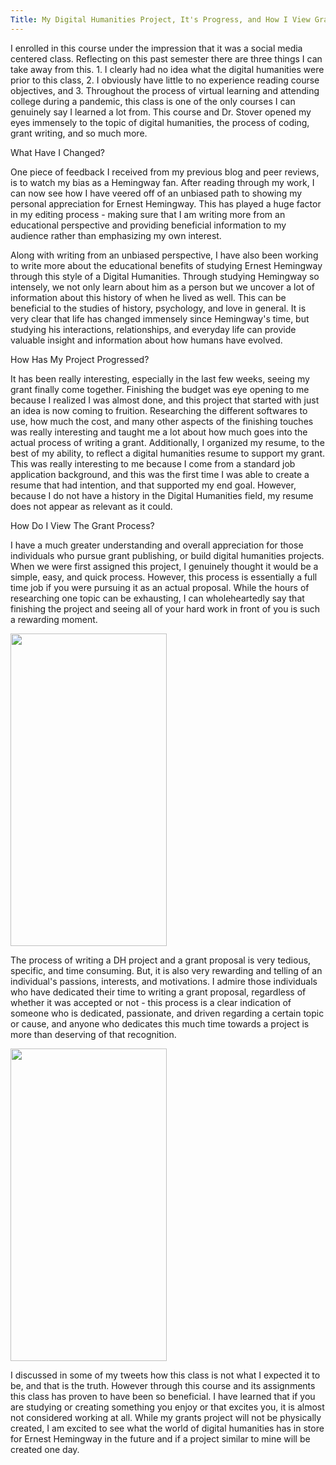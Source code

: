 ```yaml
---
Title: My Digital Humanities Project, It's Progress, and How I View Grant Writing As A Whole.
---
```



I enrolled in this course under the impression that it was a social media centered class. Reflecting on this past semester there are three things I can take away from this. 1. I clearly had no idea what the digital humanities were prior to this class, 2. I obviously have little to no experience reading course objectives, and 3. Throughout the process of virtual learning and attending college during a pandemic, this class is one of the only courses I can genuinely say I learned a lot from. This course and Dr. Stover opened my eyes immensely to the topic of digital humanities, the process of coding, grant writing, and so much more. 

What Have I Changed?

One piece of feedback I received from my previous blog and peer reviews, is to watch my bias as a Hemingway fan. After reading through my work, I can now see how I have veered off of an unbiased path to showing my personal appreciation for Ernest Hemingway. This has played a huge factor in my editing process - making sure that I am writing more from an educational perspective and providing beneficial information to my audience rather than emphasizing my own interest. 
 
Along with writing from an unbiased perspective, I have also been working to write more about the educational benefits of studying Ernest Hemingway through this style of a Digital Humanities. Through studying Hemingway so intensely, we not only learn about him as a person but we uncover a lot of information about this history of when he lived as well. This can be beneficial to the studies of history, psychology, and love in general. It is very clear that life has changed immensely since Hemingway's time, but studying his interactions, relationships, and everyday life can provide valuable insight and information about how humans have evolved. 
 
How Has My Project Progressed?
 
It has been really interesting, especially in the last few weeks, seeing my grant finally come together. Finishing the budget was eye opening to me because I realized I was almost done, and this project that started with just an idea is now coming to fruition. Researching the different softwares to use, how much the cost, and many other aspects of the finishing touches was really interesting and taught me a lot about how much goes into the actual process of writing a grant. 
Additionally, I organized my resume, to the best of my ability, to reflect a digital humanities resume to support my grant. This was really interesting to me because I come from a standard job application background, and this was the first time I was able to create a resume that had intention, and that supported my end goal. However, because I do not have a history in the Digital Humanities field, my resume does not appear as relevant as it could.
 
 
How Do I View The Grant Process?
 
I have a much greater understanding and overall appreciation for those individuals who pursue grant publishing, or build digital humanities projects. When we were first assigned this project, I genuinely thought it would be a simple, easy, and quick process. However, this process is essentially a full time job if you were pursuing it as an actual proposal. While the hours of researching one topic can be exhausting, I can wholeheartedly say that finishing the project and seeing all of your hard work in front of you is such a rewarding moment. 
 
 <img src="https://taylornicole05.github.io/taylornicole5/images/tired.PNG" width="250" height="500" />
 
The process of writing a DH project and a grant proposal is very tedious, specific, and time consuming. But, it is also very rewarding and telling of an individual's passions, interests, and motivations. I admire those individuals who have dedicated their time to writing a grant proposal, regardless of whether it was accepted or not - this process is a clear indication of someone who is dedicated, passionate, and driven regarding a certain topic or cause, and anyone who dedicates this much time towards a project is more than deserving of that recognition. 

<img src="https://taylornicole05.github.io/taylornicole5/images/mom.PNG" width="250" height="500" />
 
I discussed in some of my tweets how this class is not what I expected it to be, and that is the truth. However through this course and its assignments this class has proven to have been so beneficial. I have learned that if you are studying or creating something you enjoy or that excites you, it is almost not considered working at all. While my grants project will not be physically created, I am excited to see what the world of digital humanities has in store for Ernest Hemingway in the future and if a project similar to mine will be created one day. 
